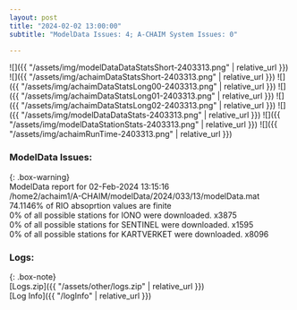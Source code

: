 ```yaml
---
layout: post
title: "2024-02-02 13:00:00"
subtitle: "ModelData Issues: 4; A-CHAIM System Issues: 0"

---
```


![]({{ "/assets/img/modelDataDataStatsShort-2403313.png" | relative_url }})
![]({{ "/assets/img/achaimDataStatsShort-2403313.png" | relative_url }})
![]({{ "/assets/img/achaimDataStatsLong00-2403313.png" | relative_url }})
![]({{ "/assets/img/achaimDataStatsLong01-2403313.png" | relative_url }})
![]({{ "/assets/img/achaimDataStatsLong02-2403313.png" | relative_url }})
![]({{ "/assets/img/modelDataDataStats-2403313.png" | relative_url }})
![]({{ "/assets/img/modelDataStationStats-2403313.png" | relative_url }})
![]({{ "/assets/img/achaimRunTime-2403313.png" | relative_url }})


### ModelData Issues:  
  
{: .box-warning}  
 ModelData report for 02-Feb-2024 13:15:16   
 /home2/achaim1/A-CHAIM/modelData/2024/033/13/modelData.mat   
 74.1146% of RIO absoprtion values are finite   
 0% of all possible stations for IONO were downloaded. x3875   
 0% of all possible stations for SENTINEL were downloaded. x1595   
 0% of all possible stations for KARTVERKET were downloaded. x8096   
  


### Logs:  
  
{: .box-note}  
[Logs.zip]({{ "/assets/other/logs.zip" | relative_url }})  
[Log Info]({{ "/logInfo" | relative_url }})  
